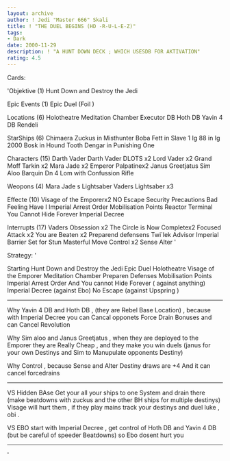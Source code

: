 ```yaml
---
layout: archive
author: ! Jedi "Master 666" Skali
title: ! "THE DUEL BEGINS (HD -R-U-L-E-Z)"
tags:
- Dark
date: 2000-11-29
description: ! "A HUNT DOWN DECK ; WHICH USESDB FOR AKTIVATION"
rating: 4.5
---
```

Cards: 

'Objektive (1)
Hunt Down and Destroy the Jedi

Epic Events (1)
Epic Duel  (Foil )

Locations (6)
Holotheatre
Meditation Chamber
Executor DB
Hoth DB
Yavin 4 DB
Rendeli


StarShips  (6)
Chimaera
Zuckus in Misthunter
Boba Fett in Slave 1
Ig 88 in Ig 2000
Bosk in Hound Tooth
Dengar in Punishing One

Characters  (15)
Darth Vader
Darth Vader DLOTS x2
Lord Vader x2
Grand Moff Tarkin x2
Mara Jade x2
Emperor Palpatinex2
Janus Greetjatus
Sim Aloo
Barquin Dn
4 Lom  with Confussion Rifle

Weopons (4)
Mara Jade s Lightsaber
Vaders Lightsaber x3

Effecte  (10)
Visage of the Emporerx2
NO Escape
Security Precautions
Bad Feeling Have I
Imperial Arrest Order
Mobilisation Points
Reactor Terminal
You Cannot Hide Forever
Imperial Decree


Interrupts  (17)
Vaders Obsession x2
The Circle is Now Completex2
Focused Attack x2
You are Beaten x2
Preparend defensens
Twi`lek Advisor
Imperial Barrier
Set for Stun
Masterful Move
Control x2
Sense
Alter
'

Strategy: '

Starting
Hunt Down  and Destroy the Jedi
Epic Duel
Holotheatre
Visage of the Emporer
Meditation Chamber
Preparen Defenses
Mobilisation Points
Imperial Arrest Order
And
You cannot Hide Forever ( against anything)
Imperial Decree  (against Ebo)
No Escape (against Upspring )

__________________________________________________

Why Yavin 4 DB and Hoth DB , (they are Rebel Base Location) , because with Imperial Decree you can Cancal opponets Force Drain Bonuses and can Cancel Revolution

Why Sim aloo and Janus Greetjatus , when they are
deployed to the Emporer they are Really Cheap , and they make you win duels (janus for your own Destinys and Sim to Manupulate opponents Destiny)

Why Control , because Sense and Alter Destiny draws are +4 And it can cancel forcedrains

__________________________________________________

VS Hidden BAse 
Get your all your ships to one System and drain there (make beatdowns with zuckus and the other
BH ships for multiple destinys)
Visage will hurt them , if they play mains track your destinys and duel luke , obi .

VS EBO
start with Imperial Decree , get control of Hoth DB and Yavin 4 DB (but be careful of speeder Beatdowns) so Ebo dosent hurt you

__________________________________________________




'